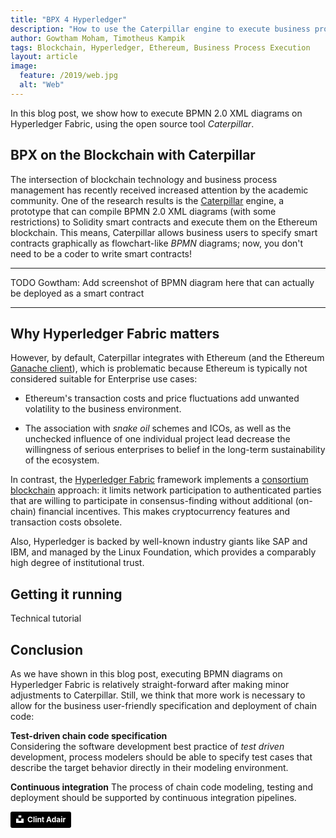 ```yaml
---
title: "BPX 4 Hyperledger"
description: "How to use the Caterpillar engine to execute business processes on Hyperledger Fabric"
author: Gowtham Moham, Timotheus Kampik
tags: Blockchain, Hyperledger, Ethereum, Business Process Execution
layout: article
image:
  feature: /2019/web.jpg
  alt: "Web"
---
```


In this blog post, we show how to execute BPMN 2.0 XML diagrams on Hyperledger Fabric, using the open source tool *Caterpillar*.

## BPX on the Blockchain with Caterpillar
The intersection of blockchain technology and business process management has recently received increased attention by the academic community.
One of the research results is the [Caterpillar](https://github.com/orlenyslp/Caterpillar) engine, a prototype that can compile BPMN 2.0 XML diagrams (with some restrictions) to Solidity smart contracts and execute them on the Ethereum blockchain.
This means, Caterpillar allows business users to specify smart contracts graphically as flowchart-like *BPMN* diagrams; now, you don't need to be a coder to write smart contracts!

****************
TODO Gowtham: Add screenshot of BPMN diagram here that can actually be deployed as a smart contract
****************


## Why Hyperledger Fabric matters
However, by default, Caterpillar integrates with Ethereum (and the Ethereum [Ganache client](https://www.trufflesuite.com/ganache)), which is problematic because Ethereum is typically not considered suitable for Enterprise use cases:

* Ethereum's transaction costs and price fluctuations add unwanted volatility to the business environment.

* The association with *snake oil* schemes and ICOs, as well as the unchecked influence of one individual project lead decrease the willingness of serious enterprises to belief in the long-term sustainability of the ecosystem.

In contrast, the [Hyperledger Fabric](https://www.hyperledger.org/projects/fabric) framework implements a [consortium blockchain](https://hedgetrade.com/blockchain-consortium/) approach: it limits network participation to authenticated parties that are willing to participate in consensus-finding without additional (on-chain) financial incentives.
This makes cryptocurrency features and transaction costs obsolete. 

Also, Hyperledger is backed by well-known industry giants like SAP and IBM, and managed by the Linux Foundation, which provides a comparably high degree of institutional trust.

## Getting it running

Technical tutorial

## Conclusion
As we have shown in this blog post, executing BPMN diagrams on Hyperledger Fabric is relatively straight-forward after making minor adjustments to Caterpillar.
Still, we think that more work is necessary to allow for the business user-friendly specification and deployment of chain code:

**Test-driven chain code specification**  
  Considering the software development best practice of *test driven* development, process modelers should be able to specify test cases that describe the target behavior directly in their modeling environment.

**Continuous integration**
  The process of chain code modeling, testing and deployment should be supported by continuous integration pipelines.


<a style="background-color:black;color:white;text-decoration:none;padding:4px 6px;font-family:-apple-system, BlinkMacSystemFont, &quot;San Francisco&quot;, &quot;Helvetica Neue&quot;, Helvetica, Ubuntu, Roboto, Noto, &quot;Segoe UI&quot;, Arial, sans-serif;font-size:12px;font-weight:bold;line-height:1.2;display:inline-block;border-radius:3px" href="https://unsplash.com/@clintadair?utm_medium=referral&amp;utm_campaign=photographer-credit&amp;utm_content=creditBadge" target="_blank" rel="noopener noreferrer" title="Download free do whatever you want high-resolution photos from Clint Adair"><span style="display:inline-block;padding:2px 3px"><svg xmlns="http://www.w3.org/2000/svg" style="height:12px;width:auto;position:relative;vertical-align:middle;top:-2px;fill:white" viewBox="0 0 32 32"><title>unsplash-logo</title><path d="M10 9V0h12v9H10zm12 5h10v18H0V14h10v9h12v-9z"></path></svg></span><span style="display:inline-block;padding:2px 3px">Clint Adair</span></a>

